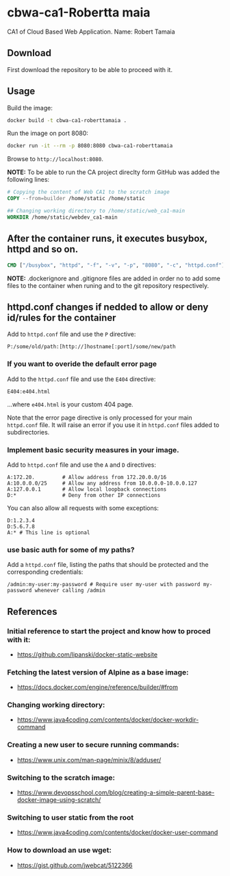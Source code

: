 ﻿# cbwa-ca1-Robertta maia
CA1 of Cloud Based Web Application.
Name: Robert Tamaia

## Download

First download the repository to be able to proceed with it.

## Usage

Build the image:

```sh
docker build -t cbwa-ca1-roberttamaia .
```

Run the image on port 8080:

```sh
docker run -it --rm -p 8080:8080 cbwa-ca1-roberttamaia
```

Browse to `http://localhost:8080`.

**NOTE:** To be able to run the CA project direclty form GitHub was added the following lines:

```dockerfile
# Copying the content of Web CA1 to the scratch image
COPY --from=builder /home/static /home/static

## Changing working directory to /home/static/web_ca1-main
WORKDIR /home/static/webdev_ca1-main
```

## After the container runs, it executes busybox, httpd and so on.

```dockerfile
CMD ["/busybox", "httpd", "-f", "-v", "-p", "8080", "-c", "httpd.conf"]
```

**NOTE:** .dockerignore and .gitignore files are added in order no to add some files to the container when runing and to the git repository respectively.

## httpd.conf changes if nedded to allow or deny id/rules for the container

Add to `httpd.conf` file and use the `P` directive:

```
P:/some/old/path:[http://]hostname[:port]/some/new/path
```

### If you want to overide the default error page

Add to the `httpd.conf` file and use the `E404` directive:

```
E404:e404.html
```

...where `e404.html` is your custom 404 page.

Note that the error page directive is only processed for your main `httpd.conf` file. It will raise an error if you use it in `httpd.conf` files added to subdirectories.

### Implement basic security measures in your image.

Add to `httpd.conf` file and use the `A` and `D` directives:

```
A:172.20.         # Allow address from 172.20.0.0/16
A:10.0.0.0/25     # Allow any address from 10.0.0.0-10.0.0.127
A:127.0.0.1       # Allow local loopback connections
D:*               # Deny from other IP connections
```

You can also allow all requests with some exceptions:

```
D:1.2.3.4
D:5.6.7.8
A:* # This line is optional
```

### use basic auth for some of my paths?

Add a `httpd.conf` file, listing the paths that should be protected and the corresponding credentials:

```
/admin:my-user:my-password # Require user my-user with password my-password whenever calling /admin
```

## References

### Initial reference to start the project and know how to proced with it:

- https://github.com/lipanski/docker-static-website

### Fetching the latest version of Alpine as a base image:

- https://docs.docker.com/engine/reference/builder/#from

### Changing working directory:

- https://www.java4coding.com/contents/docker/docker-workdir-command

### Creating a new user to secure running commands:

- https://www.unix.com/man-page/minix/8/adduser/

### Switching to the scratch image:

- https://www.devopsschool.com/blog/creating-a-simple-parent-base-docker-image-using-scratch/

### Switching to user static from the root

- https://www.java4coding.com/contents/docker/docker-user-command

### How to download an use wget:

- https://gist.github.com/jwebcat/5122366

